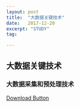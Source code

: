 ```yaml
---
layout: post
title:  "大数据关键技术"
date:   2017-12-20
excerpt: "STUDY"
tag:

---
```


## 大数据关键技术




### 大数据采集和预处理技术

<a href="https://pan.baidu.com/s/1bo7XyDT" class="btn btn-success">Download Button</a>


